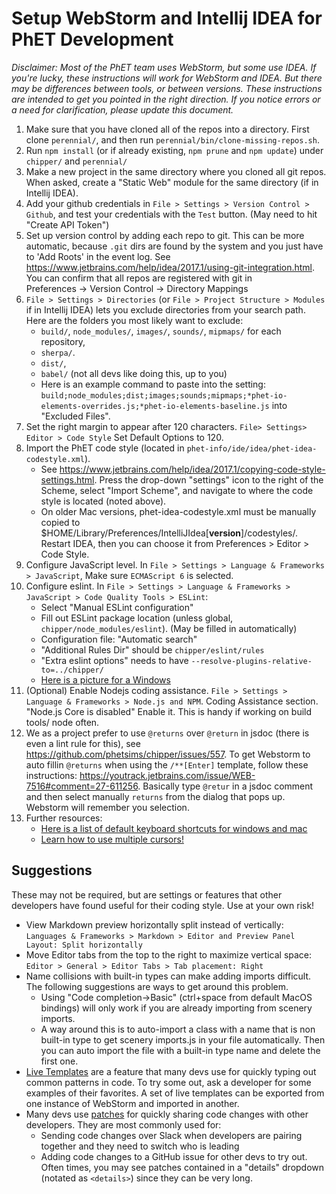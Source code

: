 # Setup WebStorm and Intellij IDEA for PhET Development

*Disclaimer: Most of the PhET team uses WebStorm, but some use IDEA. If you're lucky, these instructions will work for
WebStorm and IDEA. But there may be differences between tools, or between versions. These instructions are intended to
get you pointed in the right direction. If you notice errors or a need for clarification, please update this document.*

1. Make sure that you have cloned all of the repos into a directory. First clone `perennial/`, and then run
   `perennial/bin/clone-missing-repos.sh`.
2. Run `npm install` (or if already existing, `npm prune` and `npm update`) under `chipper/` and `perennial/`
3. Make a new project in the same directory where you cloned all git repos. When asked, create a "Static Web" module for
   the same directory (if in Intellij IDEA).
4. Add your github credentials in `File > Settings > Version Control > Github`, and test your credentials with
   the `Test` button. (May need to hit "Create API Token")
5. Set up version control by adding each repo to git. This can be more automatic, because `.git` dirs are found by the
   system and you just have to 'Add Roots' in the event log.
   See https://www.jetbrains.com/help/idea/2017.1/using-git-integration.html. You can confirm that all repos are
   registered with git in     
   Preferences -> Version Control -> Directory Mappings
6. `File > Settings > Directories` (or `File > Project Structure > Modules` if in Intellij IDEA) lets you exclude
   directories from your search path. Here are the folders you most likely want to exclude:
    * `build/`, `node_modules/`, `images/`, `sounds/`, `mipmaps/` for each repository,
    * `sherpa/`.
    * `dist/`,
    * `babel/` (not all devs like doing this, up to you)
    * Here is an example command to paste into the
      setting: `build;node_modules;dist;images;sounds;mipmaps;*phet-io-elements-overrides.js;*phet-io-elements-baseline.js`
      into "Excluded Files".
7. Set the right margin to appear after 120 characters. `File> Settings> Editor > Code Style` Set Default Options to
    120.
8. Import the PhET code style (located in `phet-info/ide/idea/phet-idea-codestyle.xml`).
    * See https://www.jetbrains.com/help/idea/2017.1/copying-code-style-settings.html. Press the drop-down "settings"
      icon to the right of the Scheme, select "Import Scheme", and navigate to where the code style is located (noted
      above).
    * On older Mac versions, phet-idea-codestyle.xml must be manually copied to
      $HOME/Library/Preferences/IntelliJIdea[**version**]/codestyles/. Restart IDEA, then you can choose it from
      Preferences > Editor > Code Style.
9. Configure JavaScript level. In `File > Settings > Language & Frameworks > JavaScript`, Make sure `ECMAScript 6` is
   selected.
10. Configure eslint. In `File > Settings > Language & Frameworks > JavaScript > Code Quality Tools > ESLint`:
    * Select "Manual ESLint configuration"
    * Fill out ESLint package location (unless global, `chipper/node_modules/eslint`). (May be filled in automatically)
    * Configuration file: "Automatic search"
    * "Additional Rules Dir" should be `chipper/eslint/rules`
    * "Extra eslint options" needs to have `--resolve-plugins-relative-to=../chipper/`
    * [Here is a picture for a Windows](https://user-images.githubusercontent.com/6396244/157985259-def3f3f5-891f-4916-9276-c3ec7c15d1d8.png)
11. (Optional) Enable Nodejs coding assistance. `File > Settings > Language & Frameworks > Node.js and NPM`. Coding
    Assistance section. "Node.js Core is disabled" Enable it. This is handy if working on build tools/ node often.
12. We as a project prefer to use `@returns` over `@return` in jsdoc (there is even a lint rule for this), see
    https://github.com/phetsims/chipper/issues/557. To get Webstorm to auto fillin `@returns` when using
    the `/**[Enter]`
    template, follow these instructions: https://youtrack.jetbrains.com/issue/WEB-7516#comment=27-611256. Basically type
    `@retur` in a jsdoc comment and then select manually `returns` from the dialog that pops up. Webstorm will remember
    you selection.
13. Further resources:
    * [Here is a list of default keyboard shortcuts for windows and mac](https://resources.jetbrains.com/storage/products/intellij-idea/docs/IntelliJIDEA_ReferenceCard.pdf)
    * [Learn how to use multiple cursors!](https://www.jetbrains.com/webstorm/guide/tips/multi-cursor/)

## Suggestions

These may not be required, but are settings or features that other developers have found useful for their coding style.
Use at your own risk!

* View Markdown preview horizontally split instead of
  vertically: `Languages & Frameworks > Markdown > Editor and Preview Panel Layout: Split horizontally`
* Move Editor tabs from the top to the right to maximize vertical
  space: `Editor > General > Editor Tabs > Tab placement: Right`
* Name collisions with built-in types can make adding imports difficult. The following suggestions are ways to get
  around this problem.
    * Using "Code completion->Basic" (ctrl+space from default MacOS bindings) will only work if you are already
      importing from scenery imports.
    * A way around this is to auto-import a class with a name that is non built-in type to get scenery imports.js in
      your file automatically. Then you can auto import the file with a built-in type name and delete the first one.
* [Live Templates](https://www.jetbrains.com/help/idea/using-live-templates.html#live_templates_types) are a feature
  that many devs use for quickly typing out common patterns in code. To try some out, ask a developer for some examples
  of their favorites. A set of live templates can be exported from one instance of WebStorm and imported in another.
* Many devs use [patches](https://www.jetbrains.com/help/webstorm/using-patches.html) for quickly sharing code changes
  with other developers. They are most commonly used for:
    * Sending code changes over Slack when developers are pairing together and they need to switch who is leading
    * Adding code changes to a GitHub issue for other devs to try out. Often times, you may see patches contained
      in a "details" dropdown (notated as `<details>`) since they can be very long.
